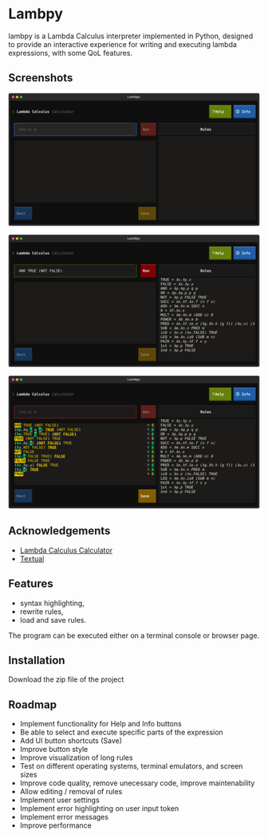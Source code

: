 
# Lambpy

lambpy is a Lambda Calculus interpreter implemented in Python, designed to provide an interactive experience for writing and executing lambda expressions, with some QoL features.

## Screenshots

![](screenshots/Lambpy_2025-04-11T18_12_47_115399.svg)

![](screenshots/Lambpy_2025-04-11T18_16_42_740708.svg)

![](screenshots/Lambpy_2025-04-11T18_10_01_776694.svg)

## Acknowledgements

 - [Lambda Calculus Calculator](https://lambdacalc.io/)
 - [Textual](https://textual.textualize.io/)



## Features


- syntax highlighting,
- rewrite rules,
- load and save rules.

The program can be executed either on a terminal console or browser page.


## Installation

Download the zip file of the project

## Roadmap

- Implement functionality for Help and Info buttons
- Be able to select and execute specific parts of the expression
- Add UI button shortcuts (Save)
- Improve button style
- Improve visualization of long rules
- Test on different operating systems, terminal emulators, and screen sizes
- Improve code quality, remove unecessary code, improve maintenability
- Allow editing / removal of rules
- Implement user settings
- Implement error highlighting on user input token
- Implement error messages
- Improve performance

